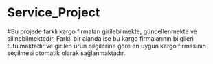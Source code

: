 # Service_Project

#Bu projede farklı kargo firmaları girilebilmekte, güncellenmekte ve silinebilmektedir. Farklı bir alanda ise bu kargo firmalarının bilgileri tutulmaktadır ve girilen ürün bilgilerine göre en uygun kargo firmasının seçilmesi otomatik olarak sağlanmaktadır.
